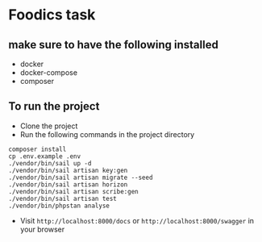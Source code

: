 # Foodics task

## make sure to have the following installed

- docker
- docker-compose
- composer

## To run the project

- Clone the project
- Run the following commands in the project directory

```shell
composer install
cp .env.example .env
./vendor/bin/sail up -d
./vendor/bin/sail artisan key:gen
./vendor/bin/sail artisan migrate --seed
./vendor/bin/sail artisan horizon
./vendor/bin/sail artisan scribe:gen
./vendor/bin/sail artisan test
./vendor/bin/phpstan analyse
```

- Visit `http://localhost:8000/docs` or `http://localhost:8000/swagger` in your browser
